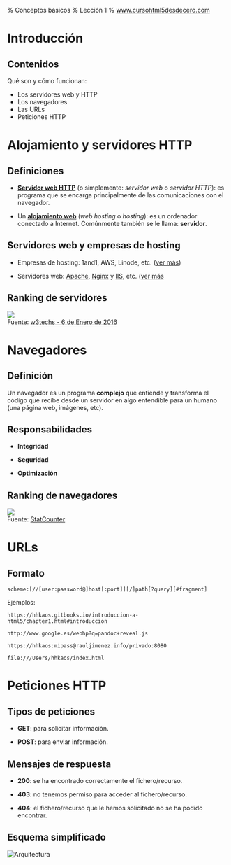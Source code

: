 % Conceptos básicos
% Lección 1
% www.cursohtml5desdecero.com

# Introducción

## Contenidos

Qué son y cómo funcionan:

* Los servidores web y HTTP
* Los navegadores
* Las URLs
* Peticiones HTTP

# Alojamiento y servidores HTTP

## Definiciones

- **[Servidor web HTTP](https://es.wikipedia.org/wiki/Servidor_web)** (o simplemente: *servidor web* o *servidor HTTP*): es programa que se encarga principalmente de las comunicaciones con el navegador.

- Un **[alojamiento web](https://es.wikipedia.org/wiki/Alojamiento_web)** (*web hosting* o *hosting*): es un ordenador conectado a Internet. Comúnmente también se le llama: **servidor**.

## Servidores web y empresas de hosting

* Empresas de hosting: 1and1, AWS, Linode, etc. ([ver más](http://hostarting.es/hostings/))

* Servidores web: [Apache](http://www.apache.org/), [Nginx](http://nginx.org/) y [IIS](https://www.iis.net/), etc. ([ver más]((https://es.wikipedia.org/wiki/Servidor_web#Software))

## Ranking de servidores
![](https://hhkaos.gitbooks.io/introduccion-a-html5/content/images/ranking_servers.png)<br>
Fuente: [w3techs - 6 de Enero de 2016](http://w3techs.com/technologies/overview/web_server/all)

# Navegadores

## Definición

Un navegador es un programa **complejo** que entiende y transforma el código que recibe desde un servidor en algo entendible para un humano (una página web, imágenes, etc).

## Responsabilidades

* **Integridad**

* **Seguridad**

* **Optimización**

## Ranking de navegadores

![](https://hhkaos.gitbooks.io/introduccion-a-html5/content/images/quota_navegadores.png)<br>
Fuente: [StatCounter](http://gs.statcounter.com/#browser-ww-monthly-201411-201601-bar)

# URLs

## Formato

```
scheme:[//[user:password@]host[:port]][/]path[?query][#fragment]
```

Ejemplos:

```
https://hhkaos.gitbooks.io/introduccion-a-html5/chapter1.html#introduccion
```

```
http://www.google.es/webhp?q=pandoc+reveal.js
```

```
https://hhkaos:mipass@rauljimenez.info/privado:8080
```

```
file:///Users/hhkaos/index.html
```
# Peticiones HTTP

## Tipos de peticiones

* **GET**: para solicitar información.

* **POST**: para enviar información.

## Mensajes de respuesta

* **200**: se ha encontrado correctamente el fichero/recurso.

* **403**: no tenemos permiso para acceder al fichero/recurso.

* **404**: el fichero/recurso que le hemos solicitado no se ha podido encontrar.

## Esquema simplificado

![Arquitectura](https://git.gitbook.com/raw/hhkaos/introduccion-a-html5/master/images/client-server.png?token=aGhrYW9zOmNjZWEzYzUwLTdlNWItNGVjOC05MzA0LTkxZDdhMWUxOGZhOA%3D%3D)